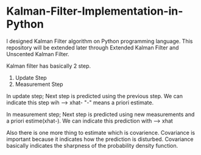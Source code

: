 # Kalman-Filter-Implementation-in-Python
I designed Kalman Filter algorithm on Python programming language. This repository will be extended later through Extended Kalman Filter and Unscented Kalman Filter.

Kalman filter has basically 2 step.
1) Update Step 
2) Measurement Step

In update step;
Next step is predicted using the previous step. We can indicate this step wih --> xhat-
"-" means a priori estimate.

In measurement step;
Next step is predicted using new measurements and a priori estime(xhat-). We can indicate this prediction with --> xhat

Also there is one more thing to estimate which is covarience. Covariance is important because it indicates how the prediction is disturbed. Covariance basically indicates the sharpness of the probability density function.

